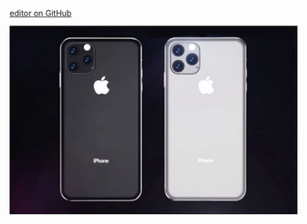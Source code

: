[editor on GitHub](https://github.com/Circumcentral/circumcentral.github.io/edit/master/README.md)

<p align="center">
  <img src="iphone-11-render-2.jpg" width="1000" title="iPhone 11" alt="iPhone 11">
</p>
